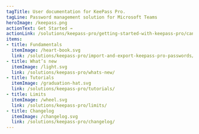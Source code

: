```yaml
---
tagTitle: User documentation for KeePass Pro.
tagLine: Password management solution for Microsoft Teams
heroImage: /keepass.png
actionText: Get Started →
actionLink: /solutions/keepass-pro/getting-started-with-keepass-pro/can-an-external-teams-user-have-access-to-keepass-pro-in-private-channel-/
items:
- title: Fundamentals​
  itemImage: /heart-book.svg
  link: /solutions/keepass-pro/import-and-export-keepass-pro-passwords/how-to-import-a-keepass-pro-.kdbx-file-into-a-new-keepass-pro-channel-tab-/
- title: What’s new
  itemImage: /light.svg
  link: /solutions/keepass-pro/whats-new/
- title: Tutorials
  itemImage: /graduation-hat.svg
  link: /solutions/keepass-pro/tutorials/
- title: Limits
  itemImage: /wheel.svg
  link: /solutions/keepass-pro/limits/
- title: Changelog
  itemImage: /changelog.svg
  link: /solutions/keepass-pro/changelog/
---
```


<Overview />
<Hubspot />
<Clarity />
<GoogleAnalytics />